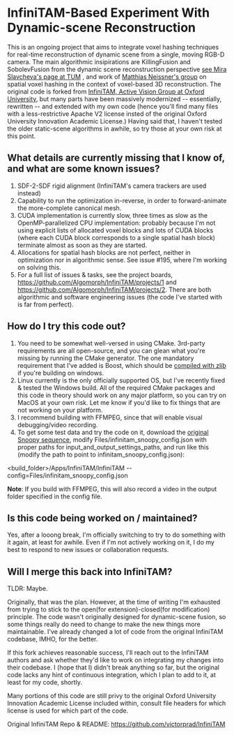 # InfiniTAM-Based Experiment With Dynamic-scene Reconstruction

This is an ongoing project that aims to integrate voxel hashing techniques for real-time reconstruction of dynamic scene from a single, moving RGB-D camera. The main algorithmic insipirations are KillingFusion and SobolevFusion from the dynamic scene reconstruction perspective [see Mira Slavcheva's page at TUM](http://campar.in.tum.de/Main/MiraSlavcheva) , and work of [Matthias Neissner's group](https://niessnerlab.org/publications.html) on spatial voxel hashing in the context of voxel-based 3D reconstruction. The original code is forked from [InfiniTAM, Active Vision Group at Oxford University](http://www.robots.ox.ac.uk/~victor/infinitam/), but many parts have been massively modernized -- essentially, rewritten -- and extended with my own code (hence you'll find many files with a less-restrictive Apache V2 license insted of the original Oxford University Innovation Academic License.) Having said that, I haven't tested the older static-scene algorithms in awhile, so try those at your own risk at this point.

## What details are currently missing that I know of, and what are some known issues?

1. SDF-2-SDF rigid alignment (InfiniTAM's camera trackers are used instead)
2. Capability to run the optimization in-reverse, in order to forward-animate the more-complete canonical mesh.
3. CUDA implementation is currently slow, three times as slow as the OpenMP-parallelized CPU implementation: probably because I'm not using explicit lists of allocated voxel blocks and lots of CUDA blocks (where each CUDA block corresponds to a single spatial hash block) terminate almost as soon as they are started.
4. Allocations for spatial hash blocks are not perfect, neither in optimization nor in algorithmic sense. See issue #195, where I'm working on solving this.
5. For a full list of issues & tasks, see the project boards, https://github.com/Algomorph/InfiniTAM/projects/1 and https://github.com/Algomorph/InfiniTAM/projects/2. There are both algorithmic and software engineering issues (the code I've started with is far from perfect).

## How do I try this code out?

1. You need to be somewhat well-versed in using CMake. 3rd-party requirements are all open-source, and you can glean what you're missing by running the CMake generator. The one mandatory requirement that I've added is Boost, which should be [compiled with zlib](https://stackoverflow.com/questions/23107703/compiling-boost-with-zlib-on-windows) if you're building on windows.
2. Linux currently is the only officially supported OS, but I've recently fixed & tested the Windows build. All of the required CMake packages and this code in theory should work on any major platform, so you can try on MacOS at your own risk. Let me know if you'd like to fix things that are not working on your platform.
3. I recommend building with FFMPEG, since that will enable visual debugging/video recording.
4. To get some test data and try the code on it, download the [original Snoopy sequence](http://campar.in.tum.de/personal/slavcheva/deformable-dataset/index.html), modify Files/infinitam_snoopy_config.json with proper paths for input_and_output_settings_paths, and run like this (modify the path to point to infinitam_snoopy_config.json):

<build_folder>/Apps/InfiniTAM/InfiniTAM --config=Files/infinitam_snoopy_config.json

**Note**: If you build with FFMPEG, this will also record a video in the output folder specified in the config file.

## Is this code being worked on / maintained?

Yes, after a looong break, I'm officially switching to try to do something with it again, at least for awhile. Even if I'm not actively working on it, I do my best to respond to new issues or collaboration requests.

## Will I merge this back into InfiniTAM?

TLDR: Maybe. 

Originally, that was the plan. However, at the time of writing I'm exhausted from trying to stick to the open(for extension)-closed(for modification) principle. The code wasn't originally designed for dynamic-scene fusion, so some things really do need to change to make the new things more maintainable. I've already changed a lot of code from the original InfiniTAM codebase, IMHO, for the better.

If this fork achieves reasonable success, I'll reach out to the InfiniTAM authors and ask whether they'd like to work on integrating my changes into their codebase. I (hope that I) didn't break anything so far, but the original code lacks any hint of continuous integration, which I plan to add to it, at least for my code, shortly.

Many portions of this code are still privy to the original Oxford University Innovation Academic License included within, consult file headers for which license is used for which part of the code.

Original InfiniTAM Repo & README: https://github.com/victorprad/InfiniTAM
